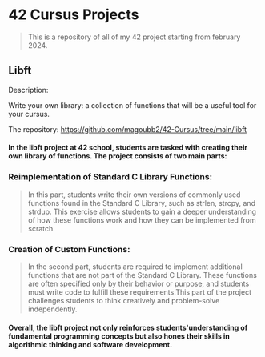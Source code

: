 # 42 Cursus Projects

>This is a repository of all of my 42 project starting from february 2024.

## Libft
Description:

Write your own library: a collection of functions that will be a useful tool for your cursus.

The repository: https://github.com/magoubb2/42-Cursus/tree/main/libft

#### In the libft project at 42 school, students are tasked with creating their own library of functions. The project consists of two main parts:
### Reimplementation of Standard C Library Functions:

>In this part, students write their own versions of commonly used functions found in the Standard C Library, such as strlen, strcpy, and strdup. This exercise allows students to gain a deeper understanding of how these functions work and how they can be implemented from scratch.

### Creation of Custom Functions:

>In the second part, students are required to implement additional functions that are not part of the Standard C Library. These functions are often specified only by their behavior or purpose, and students must write code to fulfill these requirements.This part of the project challenges students to think creatively and problem-solve independently.

#### Overall, the libft project not only reinforces students'understanding of fundamental programming concepts but also hones their skills in algorithmic thinking and software development.
